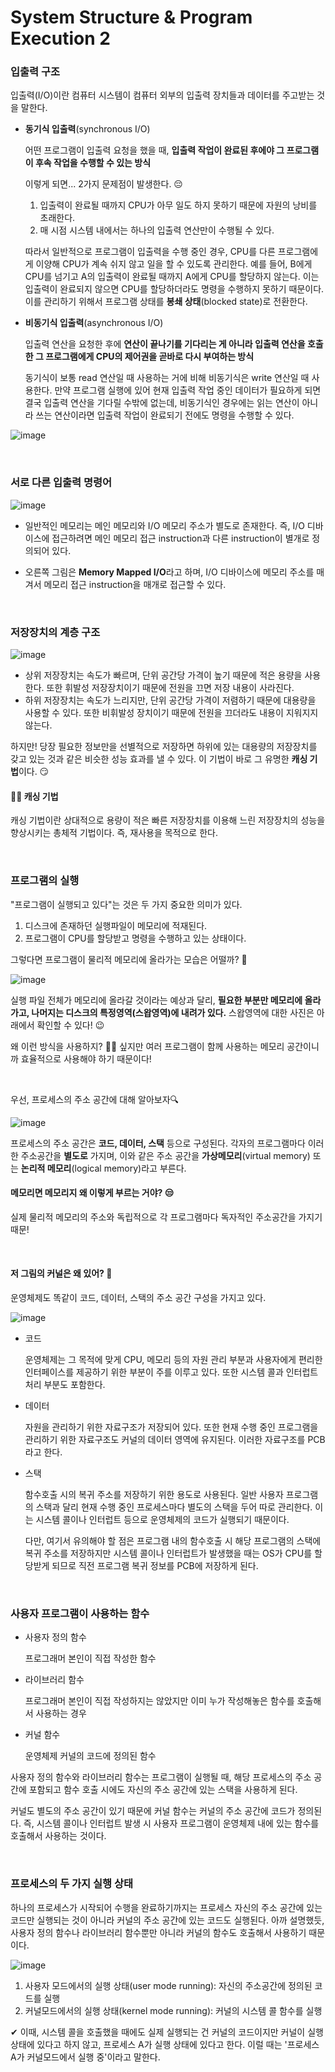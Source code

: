 # System Structure & Program Execution 2

### 입출력 구조

입출력(I/O)이란 컴퓨터 시스템이 컴퓨터 외부의 입출력 장치들과 데이터를 주고받는 것을 말한다.

+ **동기식 입출력**(synchronous I/O)

  어떤 프로그램이 입출력 요청을 했을 때, **입출력 작업이 완료된 후에야 그 프로그램이 후속 작업을 수행할 수 있는 방식**

  이렇게 되면... 2가지 문제점이 발생한다. 😔

  1. 입출력이 완료될 때까지 CPU가 아무 일도 하지 못하기 때문에 자원의 낭비를 초래한다.
  2. 매 시점 시스템 내에서는 하나의 입출력 연산만이 수행될 수 있다.

  따라서 일반적으로 프로그램이 입출력을 수행 중인 경우, CPU를 다른 프로그램에게 이양해 CPU가 계속 쉬지 않고 일을 할 수 있도록 관리한다. 예를 들어, B에게 CPU를 넘기고 A의 입출력이 완료될 때까지 A에게 CPU를 할당하지 않는다. 이는 입출력이 완료되지 않으면 CPU를 할당하더라도 명령을 수행하지 못하기 때문이다. 이를 관리하기 위해서 프로그램 상태를 **봉쇄 상태**(blocked state)로 전환한다.

+ **비동기식 입출력**(asynchronous I/O)

  입출력 연산을 요청한 후에 **연산이 끝나기를 기다리는 게 아니라 입출력 연산을 호출한 그 프로그램에게 CPU의 제어권을 곧바로 다시 부여하는 방식**

  동기식이 보통 read 연산일 때 사용하는 거에 비해 비동기식은 write 연산일 때 사용한다. 만약 프로그램 실행에 있어 현재 입출력 작업 중인 데이터가 필요하게 되면 결국 입출력 연산을 기다릴 수밖에 없는데, 비동기식인 경우에는 읽는 연산이 아니라 쓰는 연산이라면 입출력 작업이 완료되기 전에도 명령을 수행할 수 있다.



![image](https://user-images.githubusercontent.com/62419307/99179255-4355b980-275f-11eb-9044-02b7fad50b9d.png)

<br>

### 서로 다른 입출력 명령어

![image](https://user-images.githubusercontent.com/62419307/99179363-4d2bec80-2760-11eb-9291-660bace948ca.png)



+ 일반적인 메모리는 메인 메모리와 I/O 메모리 주소가 별도로 존재한다. 즉, I/O 디바이스에 접근하려면 메인 메모리 접근 instruction과 다른 instruction이 별개로 정의되어 있다. 

+ 오른쪽 그림은 **Memory Mapped I/O**라고 하며, I/O 디바이스에 메모리 주소를 매겨서 메모리 접근 instruction을 매개로 접근할 수 있다.

<br>

### 저장장치의 계층 구조

![image](https://user-images.githubusercontent.com/62419307/99179491-ab0d0400-2761-11eb-9886-ab0412c3eb30.png)

+ 상위 저장장치는 속도가 빠르며, 단위 공간당 가격이 높기 때문에 적은 용량을 사용한다. 또한 휘발성 저장장치이기 때문에 전원을 끄면 저장 내용이 사라진다.
+ 하위 저장장치는 속도가 느리지만, 단위 공간당 가격이 저렴하기 때문에 대용량을 사용할 수 있다. 또한 비휘발성 장치이기 때문에 전원을 끄더라도 내용이 지워지지 않는다.

하지만! 당장 필요한 정보만을 선별적으로 저장하면 하위에 있는 대용량의 저장장치를 갖고 있는 것과 같은 비슷한 성능 효과를 낼 수 있다. 이 기법이 바로 그 유명한 **캐싱 기법**이다. 😏

#### 🙋‍♀️ 캐싱 기법

캐싱 기법이란 상대적으로 용량이 적은 빠른 저장장치를 이용해 느린 저장장치의 성능을 향상시키는 총체적 기법이다. 즉, 재사용을 목적으로 한다. 

<br>

### 프로그램의 실행

"프로그램이 실행되고 있다"는 것은 두 가지 중요한 의미가 있다. 

1. 디스크에 존재하던 실행파일이 메모리에 적재된다.
2. 프로그램이 CPU를 할당받고 명령을 수행하고 있는 상태이다.

그렇다면 프로그램이 물리적 메모리에 올라가는 모습은 어떨까? 🤔 

![image](https://user-images.githubusercontent.com/62419307/99179702-7d28bf00-2763-11eb-8526-11e5b457695b.png)

실행 파일 전체가 메모리에 올라갈 것이라는 예상과 달리, **필요한 부분만 메모리에 올라가고, 나머지는 디스크의 특정영역(스왑영역)에 내려가 있다.** 스왑영역에 대한 사진은 아래에서 확인할 수 있다! 😉

왜 이런 방식을 사용하지? 🤷‍♀️ 싶지만 여러 프로그램이 함께 사용하는 메모리 공간이니까 효율적으로 사용해야 하기 때문이다!

<br>

우선, 프로세스의 주소 공간에 대해 알아보자🔍

![image](https://user-images.githubusercontent.com/62419307/99179966-90d52500-2765-11eb-81f1-42380c14133e.png)

프로세스의 주소 공간은 **코드, 데이터, 스택** 등으로 구성된다. 각자의 프로그램마다 이러한 주소공간을 **별도로** 가지며, 이와 같은 주소 공간을 **가상메모리**(virtual memory) 또는 **논리적 메모리**(logical memory)라고 부른다. 

#### 메모리면 메모리지 왜 이렇게 부르는 거야? 😒

실제 물리적 메모리의 주소와 독립적으로 각 프로그램마다 독자적인 주소공간을 가지기 때문!

<br>

#### 저 그림의 커널은 왜 있어? 👀

운영체제도 똑같이 코드, 데이터, 스택의 주소 공간 구성을 가지고 있다. 

![image](https://user-images.githubusercontent.com/62419307/99179987-ba8e4c00-2765-11eb-97d3-cfae7985d56a.png)

+ 코드

  운영체제는 그 목적에 맞게 CPU, 메모리 등의 자원 관리 부분과 사용자에게 편리한 인터페이스를 제공하기 위한 부분이 주를 이루고 있다. 또한 시스템 콜과 인터럽트 처리 부분도 포함한다.

+ 데이터

  자원을 관리하기 위한 자료구조가 저장되어 있다. 또한 현재 수행 중인 프로그램을 관리하기 위한 자료구조도 커널의 데이터 영역에 유지된다. 이러한 자료구조를 PCB라고 한다.

+ 스택

  함수호출 시의 복귀 주소를 저장하기 위한 용도로 사용된다. 일반 사용자 프로그램의 스택과 달리 현재 수행 중인 프로세스마다 별도의 스택을 두어 따로 관리한다. 이는 시스템 콜이나 인터럽트 등으로 운영체제의 코드가 실행되기 때문이다. 

  다만, 여기서 유의해야 할 점은 프로그램 내의 함수호출 시 해당 프로그램의 스택에 복귀 주소를 저장하지만 시스템 콜이나 인터럽트가 발생했을 때는 OS가 CPU를 할당받게 되므로 직전 프로그램 복귀 정보를 PCB에 저장하게 된다.

<br>

### 사용자 프로그램이 사용하는 함수

+ 사용자 정의 함수

  프로그래머 본인이 직접 작성한 함수

+ 라이브러리 함수

  프로그래머 본인이 직접 작성하지는 않았지만 이미 누가 작성해놓은 함수를 호출해서 사용하는 경우

+ 커널 함수

  운영체제 커널의 코드에 정의된 함수

사용자 정의 함수와 라이브러리 함수는 프로그램이 실행될 때, 해당 프로세스의 주소 공간에 포함되고 함수 호출 시에도 자신의 주소 공간에 있는 스택을 사용하게 된다.

커널도 별도의 주소 공간이 있기 때문에 커널 함수는 커널의 주소 공간에 코드가 정의된다. 즉, 시스템 콜이나 인터럽트 발생 시 사용자 프로그램이 운영체제 내에 있는 함수를 호출해서 사용하는 것이다.

<br>

### 프로세스의 두 가지 실행 상태

하나의 프로세스가 시작되어 수행을 완료하기까지는 프로세스 자신의 주소 공간에 있는 코드만 실행되는 것이 아니라 커널의 주소 공간에 있는 코드도 실행된다. 아까 설명했듯, 사용자 정의 함수나 라이브러리 함수뿐만 아니라 커널의 함수도 호출해서 사용하기 때문이다.

![image](https://user-images.githubusercontent.com/62419307/99185887-0524be00-2790-11eb-9b28-c498fc45b122.png)

1. 사용자 모드에서의 실행 상태(user mode running): 자신의 주소공간에 정의된 코드를 실행
2. 커널모드에서의 실행 상태(kernel mode running): 커널의 시스템 콜 함수를 실행

✔ 이때, 시스템 콜을 호출했을 때에도 실제 실행되는 건 커널의 코드이지만 커널이 실행 상태에 있다고 하지 않고, 프로세스 A가 실행 상태에 있다고 한다. 이럴 때는 '프로세스 A가 커널모드에서 실행 중'이라고 말한다.

